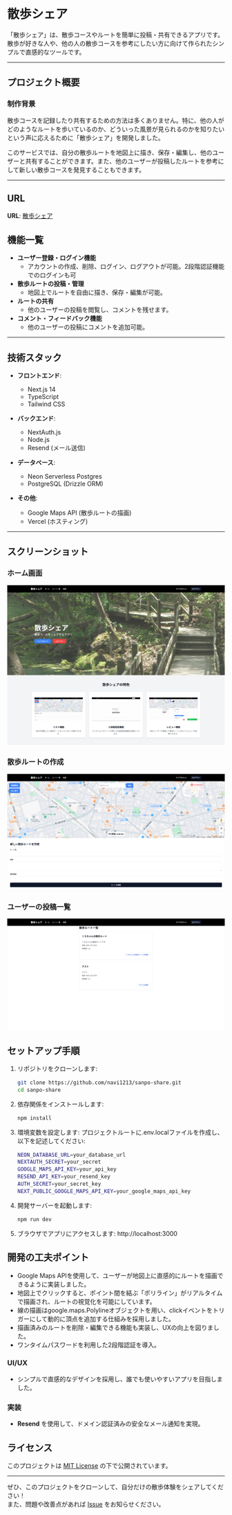 # 散歩シェア

「散歩シェア」は、散歩コースやルートを簡単に投稿・共有できるアプリです。散歩が好きな人や、他の人の散歩コースを参考にしたい方に向けて作られたシンプルで直感的なツールです。

---

## プロジェクト概要

### 制作背景

散歩コースを記録したり共有するための方法は多くありません。特に、他の人がどのようなルートを歩いているのか、どういった風景が見られるのかを知りたいという声に応えるために「散歩シェア」を開発しました。

このサービスでは、自分の散歩ルートを地図上に描き、保存・編集し、他のユーザーと共有することができます。また、他のユーザーが投稿したルートを参考にして新しい散歩コースを発見することもできます。

---

## URL

**URL**: [散歩シェア](https://sanposhare.online)



## 機能一覧

- **ユーザー登録・ログイン機能**
  - アカウントの作成、削除、ログイン、ログアウトが可能。2段階認証機能でのログインも可
- **散歩ルートの投稿・管理**
  - 地図上でルートを自由に描き、保存・編集が可能。
- **ルートの共有**
  - 他のユーザーの投稿を閲覧し、コメントを残せます。
- **コメント・フィードバック機能**
  - 他のユーザーの投稿にコメントを追加可能。


---

## 技術スタック

- **フロントエンド**:
  - Next.js 14
  - TypeScript
  - Tailwind CSS

- **バックエンド**:
  - NextAuth.js
  - Node.js
  - Resend (メール送信)

- **データベース**:
  - Neon Serverless Postgres
  - PostgreSQL (Drizzle ORM)

- **その他**:
  - Google Maps API (散歩ルートの描画)
  - Vercel (ホスティング)

---

## スクリーンショット

### ホーム画面
![ホーム画面](/public/screencapture-localhost-3000-2024-12-28-04_49_13.png)

### 散歩ルートの作成
![ルート作成](/public/screencapture-localhost-3000-new-2024-12-28-04_49_52.png)

### ユーザーの投稿一覧
![投稿一覧](/public/screencapture-localhost-3000-routes-2024-12-28-04_51_23.png)

## セットアップ手順

1. リポジトリをクローンします:

   ```bash
   git clone https://github.com/navi1213/sanpo-share.git
   cd sanpo-share
2. 依存関係をインストールします:
    ```bash
    npm install
3. 環境変数を設定します:
    プロジェクトルートに.env.localファイルを作成し、以下を記述してください:
    ```bash
    NEON_DATABASE_URL=your_database_url
    NEXTAUTH_SECRET=your_secret
    GOOGLE_MAPS_API_KEY=your_api_key
    RESEND_API_KEY=your_resend_key
    AUTH_SECRET=your_secret_key
    NEXT_PUBLIC_GOOGLE_MAPS_API_KEY=your_google_maps_api_key
4. 開発サーバーを起動します:
    ```bash
    npm run dev
5. ブラウザでアプリにアクセスします: http://localhost:3000

## 開発の工夫ポイント
  - Google Maps APIを使用して、ユーザーが地図上に直感的にルートを描画できるように実装しました。
  - 地図上でクリックすると、ポイント間を結ぶ「ポリライン」がリアルタイムで描画され、ルートの視覚化を可能にしています。
  - 線の描画はgoogle.maps.Polylineオブジェクトを用い、clickイベントをトリガーにして動的に頂点を追加する仕組みを採用しました。
  - 描画済みのルートを削除・編集できる機能も実装し、UXの向上を図りました。
  - ワンタイムパスワードを利用した2段階認証を導入。
### UI/UX
- シンプルで直感的なデザインを採用し、誰でも使いやすいアプリを目指しました。

### 実装
- **Resend** を使用して、ドメイン認証済みの安全なメール通知を実現。


## ライセンス

このプロジェクトは [MIT License](LICENSE) の下で公開されています。

---

ぜひ、このプロジェクトをクローンして、自分だけの散歩体験をシェアしてください！  
また、問題や改善点があれば [Issue](https://github.com/navi1213/sanpo-share/issues) をお知らせください。
